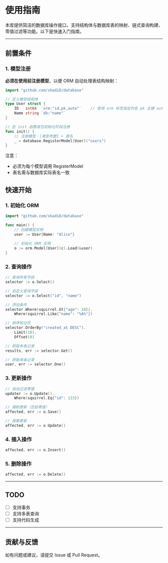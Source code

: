 # 使用指南

本库提供简洁的数据库操作接口，支持结构体与数据库表的映射、链式查询构建、零值过滤等功能。以下是快速入门指南。

---

## 前置条件

### 1. 模型注册
**必须在使用前注册模型**，以便 ORM 自动处理表结构映射：

```go
import "github.com/skadiD/database"

// 定义模型结构体
type User struct {
    ID   int64  `orm:"id,pk,auto"`    // 使用 orm 标签指定列名 pk 主键 auto 自增
    Name string `db:"name"`
}

// 在 init 函数或包初始化阶段注册
func init() {
    // 注册模型：[类型参数] + 表名
    _ = database.RegisterModel[User]("users")
}
```
注意：
- 必须为每个模型调用 RegisterModel
- 表名需与数据库实际表名一致

## 快速开始
### 1. 初始化 ORM

```go
import "github.com/skadiD/database"

func main() {
    // 创建模型实例
    user := User{Name: "Alice"}
    
    // 初始化 ORM 实例
    o := orm.Model[User](c).Load(&user)
}
```

### 2. 查询操作
```go
// 查询所有字段
selector := o.Select()

// 自定义查询字段
selector := o.Select("id", "name")

// 添加条件
selector.Where(squirrel.Gt{"age": 18}).
    Where(squirrel.Like{"name": "%A%"})

// 排序和分页
selector.OrderBy("created_at DESC").
    Limit(10).
    Offset(0)

// 获取多条记录
results, err := selector.Get()

// 获取单条记录
user, err := selector.One()
```

### 3. 更新操作
```go
// 自动过滤零值
updater := o.Update().
    Where(squirrel.Eq{"id": 123})

// 强制更新（包括零值）
affected, err := o.Save()

// 按需更新
affected, err := o.Update()
```

### 4. 插入操作
```go
affected, err := o.Insert()
```

### 5. 删除操作
```go
affected, err := o.Delete()
```

---

## TODO
- [ ] 支持事务
- [ ] 支持多表查询
- [ ] 支持代码生成
---

## 贡献与反馈
如有问题或建议，请提交 Issue 或 Pull Request。